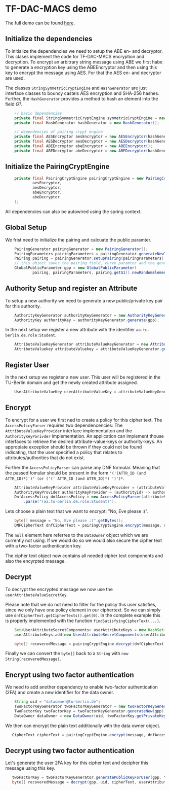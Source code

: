 # TF-DAC-MACS demo

The full demo can be found [here](./tfdacmacs/crypto/src/test/java/de/tuberlin/tfdacmacs/crypto/pairing/TFDACMACSDemo.java).

## Initialize the dependencies

To initialize the dependencies we need to setup the ABE en- and decryptor. This clases implement the code for TF-DAC-MACS encryption and
decryption. To encrypt an arbitrary string message using ABE we first habe to generate a encryption key using the ABEEncryptor and then using this key to encrypt the message using AES. For that the AES en- and decryptor are used. 

The classes `StringSymmetricCryptEngine` and `HashGenerator` are just interface classes to bouncy castels AES encryption and SHA-256 hashes. Further, the `HashGenerator` provides a method to hash an element into the field *G1*. 

```java
    // basic dependencies
    private final StringSymmetricCryptEngine symmetricCryptEngine = new StringSymmetricCryptEngine();
    private final HashGenerator hashGenerator = new HashGenerator();

    // dependencies of pairing crypt engine
    private final AESEncryptor aesEncryptor = new AESEncryptor(hashGenerator, symmetricCryptEngine);
    private final AESDecryptor aesDecryptor = new AESDecryptor(hashGenerator, symmetricCryptEngine);
    private final ABEEncryptor abeEncryptor = new ABEEncryptor();
    private final ABEDecryptor abeDecryptor = new ABEDecryptor(hashGenerator);
```

## Initialize the PairingCryptEngine

```java
    private final PairingCryptEngine pairingCryptEngine = new PairingCryptEngine(
            aesEncryptor,
            aesDecryptor,
            abeEncryptor,
            abeDecryptor
    );
```

All dependencies can also be autowired using the spring context. 

## Global Setup

We frist need to initialize the pairing and calcuate the public paramter. 

```java
    PairingGenerator pairingGenerator = new PairingGenerator();
    PairingParameters pairingParameters = pairingGenerator.generateNewTypeACurveParameter();
    Pairing pairing = pairingGenerator.setupPairing(pairingParameters);
    // this object saves the pairing field, curve paramter and the generator object g
    GlobalPublicParameter gpp = new GlobalPublicParameter(
            pairing, pairingParameters, pairing.getG1().newRandomElement().getImmutable(), null);
```

## Authority Setup and register an Attribute

To setup a new authority we need to generate a new public/private key pair for this authority. 

```java
    AuthorityKeyGenerator authorityKeyGenerator = new AuthorityKeyGenerator();
    AuthorityKey authorityKey = authorityKeyGenerator.generate(gpp);
```

In the next setup we register a new attribute with the identifier `aa.tu-berlin.de.role:Student`.

```java
    AttributeValueKeyGenerator attributeValueKeyGenerator = new AttributeValueKeyGenerator(hashGenerator);
    AttributeValuekey attributeValuekey = attributeValueKeyGenerator.generateNew(gpp, "aa.tu-berlin.de.role:Student");
```

## Register User

In the next setup we register a new user. This user will be registered in the TU-Berlin domain and get the newly
created attribute assigned. 

```java
    UserAttributeValueKey userAttributeValueKey = attributeValueKeyGenerator.generateUserKey(gpp, "genesisUser@tu-berlin.de", authorityKey.getPrivateKey(), attributeValueKey.getPrivateKey());
```

## Encrypt

To encrypt for a user we first ned to create a policy for this cipher text. 
The `AccessPolicyParser` requires two dependencencies: The `AttributeValueKeyProvider` interface implementaiton 
and the `AuthorityKeyPorivder` implementation. An application can implement thouse interfaces to retrieve the 
desired attribute-value-keys or authority-keys. An appropiate exception should be thrown if they could not be found
indicating, that the user specified a policy that relates to attributes/authorities that do not exist. 

Further the `AccessPolicyParser` can parse any DNF formular. Meaning that the passed fomular should be present in 
the form `'('(ATTR_ID (and ATTR_ID)*)')' (or ('(' ATTR_ID (and ATTR_ID)*) ')')*`. 

```java
    AttributeValueKeyProvider attributeValueKeyProvider = (attributeValueId) -> attributeValueKey.getPublicKey();
    AuthorityKeyProvider authorityKeyProvider = (authorityId) -> authorityKey.getPublicKey();
    DnfAccessPolicy dnfAccessPolicy = new AccessPolicyParser(attributeValueKeyProvider, authorityKeyProvider)
        .parse("(aa.tu-berlin.de.role:Student)");
```

Lets choose a plain text that we want to encrypt: "No, Eve please :(". 

```java
    byte[] message = "No, Eve please :(".getBytes();
    DNFCipherText dnfCipherText = pairingCryptEngine.encrypt(message, dnfAccessPolicy, gpp, null);
```

The `null` element here referres to the `DataOwner` object which we are currently not using. If we would do so we would also secure the cipher text with a two-factor authentication key. 

The cipher text object now contains all needed cipher text components and also the encyrpted message.

## Decrypt

To decrypt the encrypted message we now use the `userAttributeValueSecretKey`. 

Please note that we do not need to filter for the policy this user satisfies, since we only have one policy element in 
our ciphertext. So we can simply use `dnfCipherText.getCipherTexts().get(0)`. In the complete example this is properly 
implemented with the function `findSatisfyingCipherText(...)`. 

```java
    Set<UserAttributeSecretComponents> userAttributeKeys = new HashSet<>();
    userAttributeKeys.add(new UserAttributeSecretComponents(userAttributeValueKey, attributeValueKey.getPublicKey(), aid));

    byte[] recoveredMessage = pairingCryptEngine.decrypt(dnfCipherText.getFile().getData(), dnfCipherText.getCipherTexts().get(0), gpp, uid, userAttributeKeys, null);
```

Finally we can convert the `byte[]` back to a `String` with `new String(recoveredMessage)`. 


## Encrypt using two factor authentication

We need to add another dependency to enable two-factor authentication (2FA) and create a new identifier for the data owner. 

```java
    String oid = "dataowner@tu-berlin.de";
    TwoFactorKeyGenerator twoFactorKeyGenerator = new twoFactorKeyGenerator(hashGenerator);
    TwoFactorKey twoFactorKey = twoFactorKeyGenerator.generateNew(gpp);
    DataOwner dataOwner = new DataOwner(oid, twoFactorKey.getPrivateKey());
```

We then can encrypt the plain text additionally with the data owner object. 

```java
   CipherText cipherText = pairingCryptEngine.encrypt(message, dnfAccessPolicy, gpp, dataOwner);
```


## Decrypt using two factor authentication

Let's generate the user 2FA key for this cipher text and decipher this message using this key. 

```java
   twoFactorKey = twoFactorKeyGenerator.generatePublicKeyForUser(gpp, twoFactorKey, uid);
   byte[] recoveredMessage = decrypt(gpp, uid, cipherText, userAttributeKeys, twoFactorKey.getPublicKeyOfUser(uid));
```








